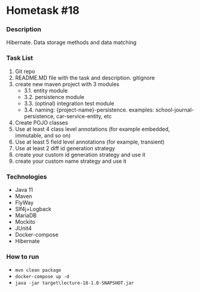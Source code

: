 # Hometask #18
### Description
Hibernate. Data storage methods and data matching
### Task List
1. Git repo
2. README.MD file with the task and description. gitignore
3. create new maven project with 3 modules
   * 3.1. entity module
   * 3.2. persistence module
   * 3.3. (optinal) integration test module
   * 3.4. naming: {project-name}-persistence. examples: school-journal-persistence, car-service-entity, etc
4. Create POJO classes
5. Use at least 4 class level annotations (for example embedded, immutable, and so on)
6. Use at least 5 field level annotations (for example, transient)
7. Use at least 2 diff id generation strategy
8. create your custom id generation strategy and use it
9. create your custom name strategy and use it

### Technologies
* Java 11
* Maven
* FlyWay
* Slf4j+Logback
* MariaDB
* Mockito
* JUnit4
* Docker-compose
* Hibernate

### How to run
* `mvn clean package`
* `docker-compose up -d`
* `java -jar target\lecture-18-1.0-SNAPSHOT.jar`